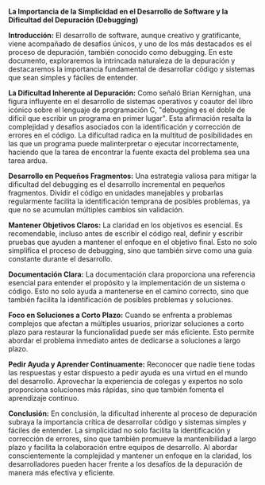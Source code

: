 **La Importancia de la Simplicidad en el Desarrollo de Software y la Dificultad del Depuración (Debugging)**

**Introducción:**
El desarrollo de software, aunque creativo y gratificante, viene acompañado de desafíos únicos, y uno de los más destacados es el proceso de depuración, también conocido como debugging. En este documento, exploraremos la intrincada naturaleza de la depuración y destacaremos la importancia fundamental de desarrollar código y sistemas que sean simples y fáciles de entender.

**La Dificultad Inherente al Depuración:**
Como señaló Brian Kernighan, una figura influyente en el desarrollo de sistemas operativos y coautor del libro icónico sobre el lenguaje de programación C, "debugging es el doble de difícil que escribir un programa en primer lugar". Esta afirmación resalta la complejidad y desafíos asociados con la identificación y corrección de errores en el código. La dificultad radica en la multitud de posibilidades en las que un programa puede malinterpretar o ejecutar incorrectamente, haciendo que la tarea de encontrar la fuente exacta del problema sea una tarea ardua.

**Desarrollo en Pequeños Fragmentos:**
Una estrategia valiosa para mitigar la dificultad del debugging es el desarrollo incremental en pequeños fragmentos. Dividir el código en unidades manejables y probarlas regularmente facilita la identificación temprana de posibles problemas, ya que no se acumulan múltiples cambios sin validación.

**Mantener Objetivos Claros:**
La claridad en los objetivos es esencial. Es recomendable, incluso antes de escribir el código real, definir y escribir pruebas que ayuden a mantener el enfoque en el objetivo final. Esto no solo simplifica el proceso de debugging, sino que también sirve como una guía constante durante el desarrollo.

**Documentación Clara:**
La documentación clara proporciona una referencia esencial para entender el propósito y la implementación de un sistema o código. Esto no solo ayuda a mantenerse en el camino correcto, sino que también facilita la identificación de posibles problemas y soluciones.

**Foco en Soluciones a Corto Plazo:**
Cuando se enfrenta a problemas complejos que afectan a múltiples usuarios, priorizar soluciones a corto plazo para restaurar la funcionalidad puede ser más eficiente. Esto permite abordar el problema inmediato antes de dedicarse a soluciones a largo plazo.

**Pedir Ayuda y Aprender Continuamente:**
Reconocer que nadie tiene todas las respuestas y estar dispuesto a pedir ayuda es una virtud en el mundo del desarrollo. Aprovechar la experiencia de colegas y expertos no solo proporciona soluciones más rápidas, sino que también fomenta el aprendizaje continuo.

**Conclusión:**
En conclusión, la dificultad inherente al proceso de depuración subraya la importancia crítica de desarrollar código y sistemas simples y fáciles de entender. La simplicidad no solo facilita la identificación y corrección de errores, sino que también promueve la mantenibilidad a largo plazo y facilita la colaboración entre equipos de desarrollo. Al abordar conscientemente la complejidad y mantener un enfoque en la claridad, los desarrolladores pueden hacer frente a los desafíos de la depuración de manera más efectiva y eficiente.